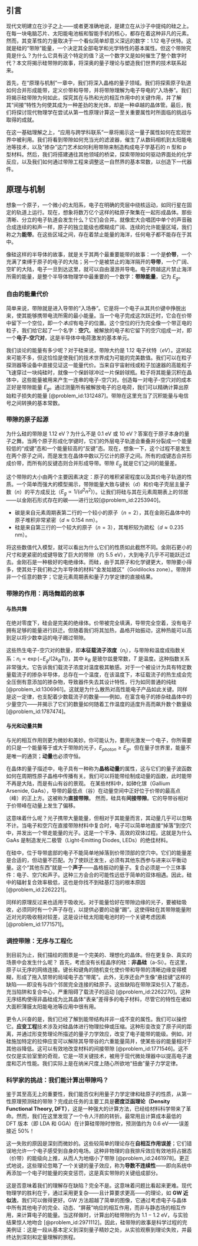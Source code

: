 ## 引言
现代文明建立在沙子之上——或者更准确地说，是建立在从沙子中提纯的硅之上。在每一块电脑芯片、太阳能电池板和智能手机的核心，都存在着这种非凡的元素。然而，其变革性的力量取决于一个看似简单却意义深远的数字：1.12 电子伏特。这就是硅的“带隙”能量，一个决定其全部电学和光学特性的基本属性。但这个带隙究竟是什么？为什么它具有这个特定的值？这一个数字又是如何催生了整个数字时代？本文将揭示硅带隙的故事，将深奥的量子理论与塑造我们世界的技术联系起来。

首先，在“原理与机制”一章中，我们将深入晶格的量子领域。我们将探索原子轨道如何合并形成能带，定义价带和导带，并将带隙理解为电子导电的“入场券”。我们将揭示硅带隙为何如此，探究其在与热和光的相互作用中的关键作用，并了解其“间接”特性为何使其成为一种差劲的发光体，却是一种卓越的晶体管。最后，我们将探讨现代物理学在尝试从第一性原理计算这一至关重要属性时所面临的挑战与取得的成就。

在这一基础理解之上，“应用与跨学科联系”一章将揭示这一量子属性如何在宏观世界中被利用。我们将看到带隙如何充当光的滤波器，催生了从数码相机到太阳能电池等技术，以及“掺杂”这门艺术如何利用带隙来制造构成电子学基石的 n 型和 p 型材料。然后，我们将搭建通往其他领域的桥梁，探索带隙如何驱动界面处的化学反应，以及我们如何通过带隙工程来调整这一自然界的基本常数，以创造下一代器件。

## 原理与机制

想象一个原子，一个微小的太阳系，电子在明确的壳层中绕核运动，如同行星在固定的轨道上运行。现在，想象将数万亿个这样的硅原子聚集在一起形成晶体。那些清晰、分立的电子轨道会发生什么？它们会合并。就像宏大合唱团中单个的声音融合成连续的和声一样，原子的独立能级也模糊成广阔、连续的允许能量区域，我们称之为**能带**。在这些区域之间，存在着禁止能量的海洋，任何电子都不能存在于其中。

像硅这样的半导体的故事，就是关于其两个最重要能带的故事：一个是**价带**，一个充满了束缚于原子的电子的大陆；另一个是被禁止的海洋隔开的**导带**，一个广阔、空旷的大陆，电子一旦到达这里，就可以自由漫游并导电。电子跨越这片禁止海洋所需的能量，是整个半导体物理学中最重要的一个数字：**带隙能量**，记为 $E_g$。

### 自由的能量代价

简单来说，带隙就是进入导带的“入场券”。它是将一个电子从其共价键中挣脱出来，使其能够携带电流所需的最小能量。当一个电子完成这次跃迁时，它会在价带中留下一个空位，即一个*本应*有电子的位置。这个空位的行为完全像一个带正电的粒子，我们给它起了一个名字：**空穴**。被解放的电子和它留下的空穴组成一对，即一个**电子-空穴对**，这是半导体中电荷激发的 ​​​基本单元。

我们谈论的能量有多少呢？对于硅来说，带隙大约是 $1.12$ 电子伏特（$eV$）。这听起来可能不多，但这恰恰是使我们的技术世界成为可能的完美数值。我们可以在粒子探测器等设备中直接见证这一能量代价。当来自宇宙射线或粒子加速器的高能粒子飞速穿过一块纯硅时，就像一个保龄球冲过一片保龄球瓶。粒子将其能量沉积在晶体中，这些能量被用来产生一连串的电子-空穴对。创造每一对电子-空穴对的成本正好是带隙能量 $E_g$。通过测量所有被解放电子的总电荷，我们可以精确计算出原始粒子损失的能量 [@problem_id:1312487]。带隙在这里充当了沉积能量与电信号之间转换的基本常数。

### 带隙的原子起源

为什么硅的带隙是 $1.12 \text{ eV}$？为什么不是 $0.1 \text{ eV}$ 或 $10 \text{ eV}$？答案在于原子本身的量子之舞。当两个原子形成化学键时，它们的外层电子轨道会重叠并分裂成一个能量较低的“成键”态和一个能量较高的“反键”态。现在，想象一下，这个过程不是发生在两个原子之间，而是发生在晶体中数以万亿计的原子之间。所有的成键态合并形成价带，而所有的反键态则合并形成导带。带隙 $E_g$ 就是它们之间的能量差。

这个带隙的大小由两个主要因素决定：原子的堆积紧密程度以及其价电子轨道的性质。一个简单而强大的模型揭示，带隙能量大致与键长（$d$）和价电子壳层主量子数（$n$）的平方成反比（$E_g \propto 1/(d^2 n^2)$）。让我们将硅与其在元素周期表上的邻居——以金刚石形式存在的碳——进行比较[@problem_id:2253940]。
- 碳是来自元素周期表第二行的一个较小的原子（$n=2$），其在金刚石晶体中的原子堆积非常紧密（$d \approx 0.154 \text{ nm}$）。
- 硅是来自第三行的一个较大的原子（$n=3$），其堆积较为疏松（$d \approx 0.235 \text{ nm}$）。

将这些数值代入模型，就可以看出为什么它们的性质如此截然不同。金刚石更小的尺寸和更紧密的成键导致了巨大的带隙（约 $5.5 \text{ eV}$），大到电子几乎不可能跃迁过去。金刚石是一种极好的电绝缘体。而硅，由于其原子和化学键更大，带隙要小得多，使其处于我们称之为半导体的材料“金发姑娘区”（Goldilocks zone）。带隙并非一个任意的数字；它是元素周期表和量子力学定律的直接结果。

### 带隙的作用：两场舞蹈的故事

#### 与热共舞

在绝对零度下，硅会是完美的绝缘体。价带被完全填满，导带完全空着，没有电子拥有足够的能量进行跃迁。但随着我们将其加热，晶格开始振动，这种热能可以高到足以将少数幸运的电子踢过带隙。

这些热生电子-空穴对的数量，即**本征载流子浓度**（$n_i$），与带隙和温度成指数关系：$n_i \propto \exp(-E_g / (2 k_B T))$，其中 $k_B$ 是玻尔兹曼常数，$T$ 是温度。这种指数关系非常强大。它告诉我们载流子浓度对温度极其敏感。对于一个被设计为具有特定数量载流子的掺杂半导体，总存在一个温度，在该温度下，本征载流子的热生成会完全压倒有意添加的掺杂物，导致器件失去其设计特性，行为如同普通的纯硅 [@problem_id:1306961]。这就是为什么散热对高性能电子产品如此关键。同样是这一定律，也支配着少数载流子的数量——例如，在富含电子的掺杂硅晶体中的少量空穴——并揭示了它们的数量如何随着工作温度的适度升高而飙升数个数量级 [@problem_id:1787474]。

#### 与光和动量共舞

与光的相互作用则更为微妙和美妙。你可能认为，要用光激发一个电子，你所需要的只是一个能量等于或大于带隙的光子，$E_{photon} \ge E_g$。但在量子世界里，能量不是唯一的通货；**动量**也必须守恒。

在晶体的量子描述中，电子具有一种称为**晶格动量**的属性，这与它们的量子波函数如何在周期性原子晶格中传播有关。我们可以将能带绘制成动量的函数，此时能带不再是大陆，而是有山有谷的景观。
在某些材料中，如砷化镓（Gallium Arsenide, GaAs），导带的最低点（谷）在动量空间中正好位于价带的最高点（峰）的正上方。这被称为**直接带隙**。
然而，硅具有**间接带隙**。它的导带谷相对于价带峰在动量上发生了偏移。

这意味着什么呢？光子携带大量能量，但相对于其能量而言，其动量几乎可以忽略不计。当电子和空穴在直接带隙材料中复合时，电子可以简单地直接“掉落”到空穴中，并发出一个带走能量的光子。这是一个干净、高效的双体过程。这就是为什么 GaAs 是制造发光二极管（Light-Emitting Diodes, LEDs）的绝佳材料。

在硅中，位于导带底部的电子不能简单地掉落到价带顶部的空穴中。它们的能量差是合适的，但动量不匹配。为了使跃迁发生，必须有其他东西参与进来以平衡动量。这个“其他东西”就是一个**声子**——晶格振动的量子。复合必须是一个三体事件：电子、空穴和声子。这种三方会合的可能性远低于简单的双体相遇。因此，硅中的辐射复合效率极低，这也是你找不到硅基灯泡的根本原因 [@problem_id:2262221]。

同样的原理反过来也适用于吸收光。对于能量恰好在带隙边缘的光子，要被硅吸收，必须同时有一个声子存在，以提供必要的动量“踢”。这使得硅在其带隙能量附近对光的吸收相对较差，这是设计硅太阳能电池时的一个关键考虑因素 [@problem_id:1771571]。

### 调控带隙：无序与工程化

到目前为止，我们描绘的图景是一个完美的、理想化的晶体。但在更复杂、真实的场景中会发生什么呢？
首先，考虑没有长程晶序的硅：**非晶硅**（a-Si）。在这里，原子以无序的网络连接。键长和键角的随机变化使价带和导带的清晰边缘变得模糊，形成了拖入禁带的局域电子态“带尾”。此外，无序还会产生像“悬挂键”这样的缺陷——即没有与四个邻居完全连接的硅原子。这些缺陷在带隙深处引入了能态，充当陷阱和复合中心，严重阻碍了载流子的运动 [@problem_id:2262270]。这种无序结构使得非晶硅成为比其晶体“表亲”差得多的电子材料，尽管它的特性在诸如大面积薄膜太阳能电池等应用中很有用。

更令人兴奋的是，我们已经了解到能带结构并非一成不变的属性。我们可以操控它。**应变工程**技术涉及对硅晶体进行物理拉伸或压缩。这种形变改变了原子间的距离，并通过形变势理论所描述的量子力学效应，改变了电子能带的能级。例如，对硅施加特定的拉伸应变可以解除其导带谷的六重能量简并，使某些谷的能量相对于其他谷降低。这可以有效地改变材料的间接带隙 [@problem_id:1771546]。这不仅仅是实验室里的奇观，它是一项关键技术，被用于现代微处理器中以提高电子速度和芯片性能。我们实际上是在纳米尺度上随心所欲地“扭曲”量子力学定律。

### 科学家的挑战：我们能计算出带隙吗？

鉴于其至高无上的重要性，我们能否仅利用量子力学定律和硅原子的性质，从第一性原理预测硅的带隙？完成此任务的主要工具是**密度泛函理论（Density Functional Theory, DFT）**，这是一种强大的计算方法，已经给材料科学带来了革命。然而，我们在这里发现了一个令人汗颜的转折。最常用且计算成本最低的 DFT 版本（即 LDA 和 GGA）在计算硅带隙时惨败，预测值约为 $0.6 \text{ eV}$——误差接近 50%！

这一失败的原因是深刻而微妙的。这些较简单的理论存在**自相互作用误差**；它们错误地允许一个电子感受到自身的电场。这种非物理的自我排斥效应有效地将占据态（价带）的能级向上推，从而人为地缩小了带隙 [@problem_id:2461978]。更正式地说，这些理论忽略了一个关键的量子效应，称为**导数不连续性**——即向系统中再添加一个电子时能量的突变惩罚，这是真实带隙的关键组成部分。

这是否意味着我们的理解存在缺陷？完全不是。这意味着问题比看起来更难。现代物理学的胜利在于，通过采用更复杂——且计算要求更高——的理论，如 **GW 近似法**，我们可以做得更好。GW 方法超越了简单的图像，它通过考虑电子与晶体中所有其他电子的完全、动态、“屏蔽”响应的相互作用，而非与静态场的相互作用，来计算电子的能量。当这样做时，计算出的硅带隙约为 $1.1-1.2 \text{ eV}$，与实验结果惊人地吻合 [@problem_id:2971112]。因此，硅带隙的故事是科学过程的完美例证：这是一段从基本定义到深刻量子精妙之处，从实验观察到理论失败，并最终达到深刻和定量理解的旅程。

